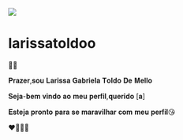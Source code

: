 ![](https://media.tenor.com/M0Sy7NiaaX4AAAAC/black-heart-heart.gif)
# larissatoldoo
🫶🤍

𝐏𝐫𝐚𝐳𝐞𝐫,𝐬𝐨𝐮 𝐋𝐚𝐫𝐢𝐬𝐬𝐚 𝐆𝐚𝐛𝐫𝐢𝐞𝐥𝐚 𝐓𝐨𝐥𝐝𝐨 𝐃𝐞 𝐌𝐞𝐥𝐥𝐨 

𝐒𝐞𝐣𝐚-𝐛𝐞𝐦 𝐯𝐢𝐧𝐝𝐨 𝐚𝐨 𝐦𝐞𝐮 𝐩𝐞𝐫𝐟𝐢𝐥,𝐪𝐮𝐞𝐫𝐢𝐝𝐨 [𝐚]

𝐄𝐬𝐭𝐞𝐣𝐚 𝐩𝐫𝐨𝐧𝐭𝐨 𝐩𝐚𝐫𝐚 𝐬𝐞 𝐦𝐚𝐫𝐚𝐯𝐢𝐥𝐡𝐚𝐫 𝐜𝐨𝐦 𝐦𝐞𝐮 𝐩𝐞𝐫𝐟𝐢𝐥😘

❤️‍🔥🫶🙌

